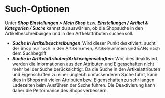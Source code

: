 # Such-Optionen

Unter _**Shop Einstellungen \> Mein Shop**_ bzw. _**Einstellungen / Artikel & Kategorien / Suche**_ kannst du auswählen, ob die Shopsuche in den Artikelbeschreibungen und in den Artikelattributen suchen soll.

-   _**Suche in Artikelbeschreibungen**_: Wird dieser Punkt deaktiviert, sucht der Shop nur noch in den Artikelnamen, Artikelnummern und EANs nach dem Suchbegriff
-   _**Suche in Artikelattributen/Artikeleigenschaften**_: Wird dies deaktiviert, werden die Informationen aus den Attributen und Eigenschaften nicht mehr bei der Suche berücksichtigt. Da die Suche in den Artikelattributen und Eigenschaften zu einer ungleich umfassenderen Suche führt, kann dies in Shops mit vielen Attributen bzw. Eigenschaften zu sehr langen Ladezeiten beim Ausführen der Suche führen. Die Deaktivierung kann daher die Performance des Shops verbessern.



